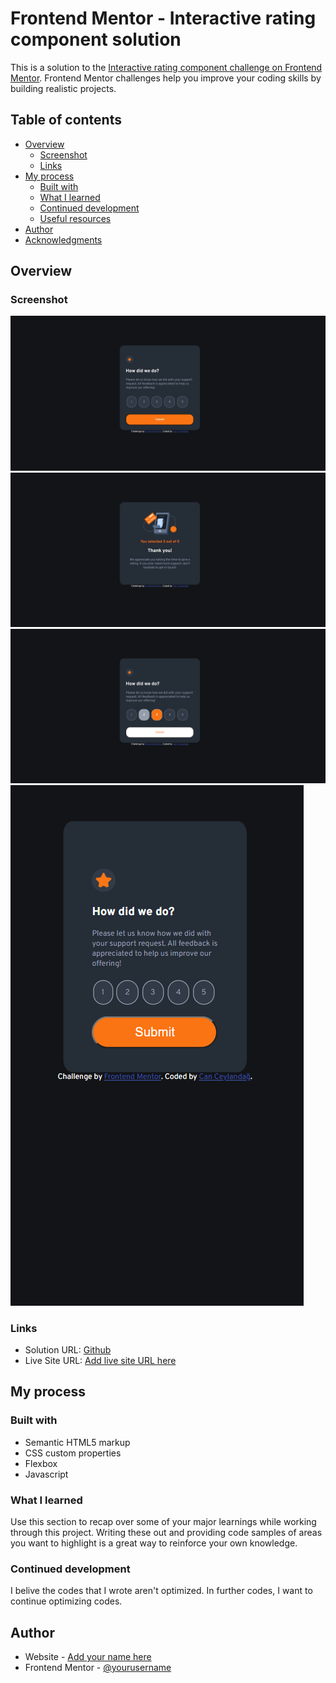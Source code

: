 # Frontend Mentor - Interactive rating component solution

This is a solution to the [Interactive rating component challenge on Frontend Mentor](https://www.frontendmentor.io/challenges/interactive-rating-component-koxpeBUmI). Frontend Mentor challenges help you improve your coding skills by building realistic projects. 

## Table of contents

- [Overview](#overview)
  - [Screenshot](#screenshot)
  - [Links](#links)
- [My process](#my-process)
  - [Built with](#built-with)
  - [What I learned](#what-i-learned)
  - [Continued development](#continued-development)
  - [Useful resources](#useful-resources)
- [Author](#author)
- [Acknowledgments](#acknowledgments)

## Overview

### Screenshot

![](https://github.com/canceylandag/Frontend-Mentor-Interactive-Rating-Component-solution/blob/main/Screenshot%20Desktop.png)
![](https://github.com/canceylandag/Frontend-Mentor-Interactive-Rating-Component-solution/blob/main/Screenshot%20Desktop2.png)
![](https://github.com/canceylandag/Frontend-Mentor-Interactive-Rating-Component-solution/blob/main/Screenshot%20Desktop3.png)
![](https://github.com/canceylandag/Frontend-Mentor-Interactive-Rating-Component-solution/blob/main/Screenshot%20Mobile.png)


### Links

- Solution URL: [Github](https://your-solution-url.com)
- Live Site URL: [Add live site URL here](https://your-live-site-url.com)

## My process

### Built with

- Semantic HTML5 markup
- CSS custom properties
- Flexbox
- Javascript

### What I learned

Use this section to recap over some of your major learnings while working through this project. Writing these out and providing code samples of areas you want to highlight is a great way to reinforce your own knowledge.


### Continued development

I belive the codes that I wrote aren't optimized. In further codes, I want to continue optimizing codes. 

## Author

- Website - [Add your name here](https://www.your-site.com)
- Frontend Mentor - [@yourusername](https://www.frontendmentor.io/profile/yourusername)
